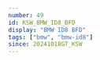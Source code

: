 ```yaml
---
number: 49
id: KSW_BMW_ID8_BFD
display: "BMW ID8 BFD"
tags: ["bmw", "bmw-id8"]
since: 20241018GT_KSW
---
```

